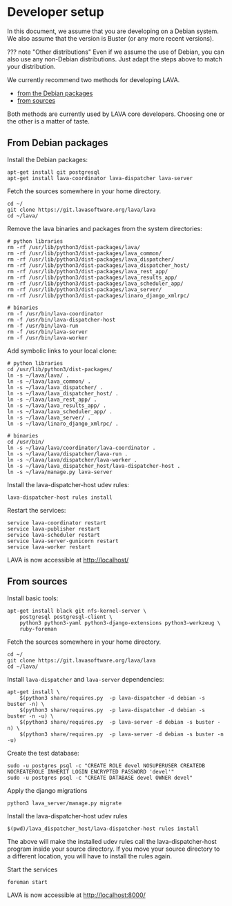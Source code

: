 # Developer setup

In this document, we assume that you are developing on a Debian system. We also
assume that the version is Buster (or any more recent versions).

??? note "Other distributions"
    Even if we assume the use of Debian, you can also use any non-Debian
    distributions. Just adapt the steps above to match your distribution.

We currently recommend two methods for developing LAVA.

* [from the Debian packages](#from-debian-packages)
* [from sources](#from-sources)

Both methods are currently used by LAVA core developers. Choosing one or the other is a matter of taste.

## From Debian packages

Install the Debian packages:

```shell
apt-get install git postgresql
apt-get install lava-coordinator lava-dispatcher lava-server
```

Fetch the sources somewhere in your home directory.

```shell
cd ~/
git clone https://git.lavasoftware.org/lava/lava
cd ~/lava/
```

Remove the lava binaries and packages from the system directories:

```shell
# python libraries
rm -rf /usr/lib/python3/dist-packages/lava/
rm -rf /usr/lib/python3/dist-packages/lava_common/
rm -rf /usr/lib/python3/dist-packages/lava_dispatcher/
rm -rf /usr/lib/python3/dist-packages/lava_dispatcher_host/
rm -rf /usr/lib/python3/dist-packages/lava_rest_app/
rm -rf /usr/lib/python3/dist-packages/lava_results_app/
rm -rf /usr/lib/python3/dist-packages/lava_scheduler_app/
rm -rf /usr/lib/python3/dist-packages/lava_server/
rm -rf /usr/lib/python3/dist-packages/linaro_django_xmlrpc/

# binaries
rm -f /usr/bin/lava-coordinator
rm -f /usr/bin/lava-dispatcher-host
rm -f /usr/bin/lava-run
rm -f /usr/bin/lava-server
rm -f /usr/bin/lava-worker
```

Add symbolic links to your local clone:

```shell
# python libraries
cd /usr/lib/python3/dist-packages/
ln -s ~/lava/lava/ .
ln -s ~/lava/lava_common/ .
ln -s ~/lava/lava_dispatcher/ .
ln -s ~/lava/lava_dispatcher_host/ .
ln -s ~/lava/lava_rest_app/ .
ln -s ~/lava/lava_results_app/ .
ln -s ~/lava/lava_scheduler_app/ .
ln -s ~/lava/lava_server/ .
ln -s ~/lava/linaro_django_xmlrpc/ .

# binaries
cd /usr/bin/
ln -s ~/lava/lava/coordinator/lava-coordinator .
ln -s ~/lava/lava/dispatcher/lava-run .
ln -s ~/lava/lava/dispatcher/lava-worker .
ln -s ~/lava/lava_dispatcher_host/lava-dispatcher-host .
ln -s ~/lava/manage.py lava-server
```

Install the lava-dispatcher-host udev rules:

```shell
lava-dispatcher-host rules install
```

Restart the services:

```shell
service lava-coordinator restart
service lava-publisher restart
service lava-scheduler restart
service lava-server-gunicorn restart
service lava-worker restart
```

LAVA is now accessible at [http://localhost/](http://localhost/)

## From sources

Install basic tools:

```shell
apt-get install black git nfs-kernel-server \
    postgresql postgresql-client \
    python3 python3-yaml python3-django-extensions python3-werkzeug \
    ruby-foreman
```

Fetch the sources somewhere in your home directory.

```shell
cd ~/
git clone https://git.lavasoftware.org/lava/lava
cd ~/lava/
```

Install `lava-dispatcher` and  `lava-server` dependencies:

```shell
apt-get install \
    $(python3 share/requires.py  -p lava-dispatcher -d debian -s buster -n) \
    $(python3 share/requires.py  -p lava-dispatcher -d debian -s buster -n -u) \
    $(python3 share/requires.py  -p lava-server -d debian -s buster -n) \
    $(python3 share/requires.py  -p lava-server -d debian -s buster -n -u)
```

Create the test database:

```shell
sudo -u postgres psql -c "CREATE ROLE devel NOSUPERUSER CREATEDB NOCREATEROLE INHERIT LOGIN ENCRYPTED PASSWORD 'devel'"
sudo -u postgres psql -c "CREATE DATABASE devel OWNER devel"
```

Apply the django migrations

```shell
python3 lava_server/manage.py migrate
```

Install the lava-dispatcher-host udev rules

```shell
$(pwd)/lava_dispatcher_host/lava-dispatcher-host rules install
```

The above will make the installed udev rules call the lava-dispatcher-host
program inside your source directory. If you move your source directory to a
different location, you will have to install the rules again.

Start the services

```shell
foreman start
```

LAVA is now accessible at [http://localhost:8000/](http://localhost:8000/)
